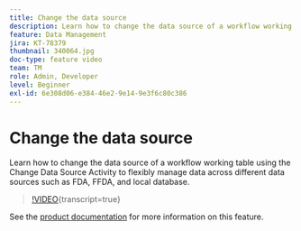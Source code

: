 ```yaml
---
title: Change the data source
description: Learn how to change the data source of a workflow working table using the Change Data Source Activity to flexibly manage data across different data sources such as FDA, FFDA, and local database.
feature: Data Management
jira: KT-78379
thumbnail: 340064.jpg
doc-type: feature video
team: TM
role: Admin, Developer
level: Beginner
exl-id: 6e308d06-e384-46e2-9e14-9e3f6c80c386
---
```

# Change the data source

Learn how to change the data source of a workflow working table using the Change Data Source Activity to flexibly manage data across different data sources such as FDA, FFDA, and local database.

>[!VIDEO](https://video.tv.adobe.com/v/340064?quality=12&learn=on){transcript=true}

See the [product documentation](https://experienceleague.adobe.com/docs/campaign/campaign-v8/config/workflows.html?lang=en#change-data-source-activity) for more information on this feature.
